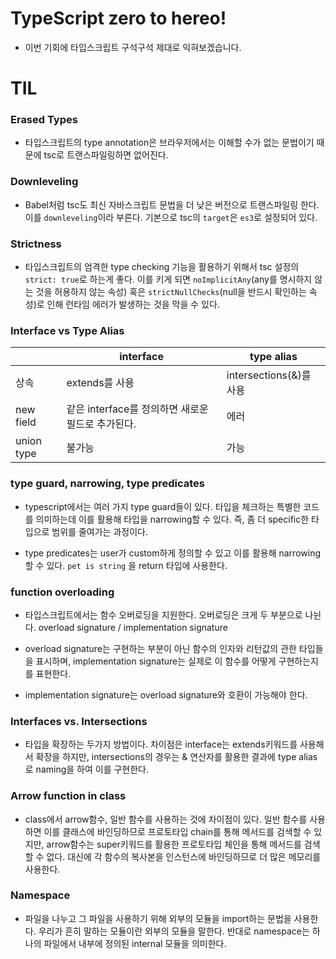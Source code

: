 # TypeScript zero to hereo!

- 이번 기회에 타입스크립트 구석구석 제대로 익혀보겠습니다.

# TIL

### Erased Types

- 타입스크립트의 type annotation은 브라우저에서는 이해할 수가 없는 문법이기 때문에 tsc로 트랜스파일링하면 없어진다.

### Downleveling

- Babel처럼 tsc도 최신 자바스크립트 문법을 더 낮은 버전으로 트랜스파일링 한다. 이를 `downleveling`이라 부른다. 기본으로 tsc의 `target`은 `es3`로 설정되어 있다.

### Strictness

- 타입스크립트의 엄격한 type checking 기능을 활용하기 위해서 tsc 설정의 `strict: true`로 하는게 좋다. 이를 키게 되면 `noImplicitAny`(any를 명시하지 않는 것을 허용하지 않는 속성) 혹은 `strictNullChecks`(null을 반드시 확인하는 속성)로 인해 런타임 에러가 발생하는 것을 막을 수 있다.

### Interface vs Type Alias

|            | interface                                         | type alias              |
| ---------- | ------------------------------------------------- | ----------------------- |
| 상속       | extends를 사용                                    | intersections(&)를 사용 |
| new field  | 같은 interface를 정의하면 새로운 필드로 추가된다. | 에러                    |
| union type | 불가능                                            | 가능                    |

### type guard, narrowing, type predicates

- typescript에서는 여러 가지 type guard들이 있다. 타입을 체크하는 특별한 코드를 의미하는데 이를 활용해 타입을 narrowing할 수 있다. 즉, 좀 더 specific한 타입으로 범위를 줄여가는 과정이다.

- type predicates는 user가 custom하게 정의할 수 있고 이를 활용해 narrowing할 수 있다. `pet is string` 을 return 타입에 사용한다.

### function overloading

- 타입스크립트에서는 함수 오버로딩을 지원한다. 오버로딩은 크게 두 부분으로 나뉜다. overload signature / implementation signature

- overload signature는 구현하는 부분이 아닌 함수의 인자와 리턴값의 관한 타입들을 표시하며, implementation signature는 실제로 이 함수를 어떻게 구현하는지를 표현한다.

- implementation signature는 overload signature와 호환이 가능해야 한다.

### Interfaces vs. Intersections

- 타입을 확장하는 두가지 방법이다. 차이점은 interface는 extends키워드를 사용해서 확장을 하지만, intersections의 경우는 & 연산자를 활용한 결과에 type alias로 naming을 하여 이를 구현한다.

### Arrow function in class

- class에서 arrow함수, 일반 함수를 사용하는 것에 차이점이 있다. 일반 함수를 사용하면 이를 클래스에 바인딩하므로 프로토타입 chain를 통해 메서드를 검색할 수 있지만, arrow함수는 super키워드를 활용한 프로토타입 체인을 통해 메서드를 검색할 수 없다. 대신에 각 함수의 복사본을 인스턴스에 바인딩하므로 더 많은 메모리를 사용한다.

### Namespace

- 파일을 나누고 그 파일을 사용하기 위해 외부의 모듈을 import하는 문법을 사용한다. 우리가 흔히 말하는 모듈이란 외부의 모듈을 말한다. 반대로 namespace는 하나의 파일에서 내부에 정의된 internal 모듈을 의미한다.
